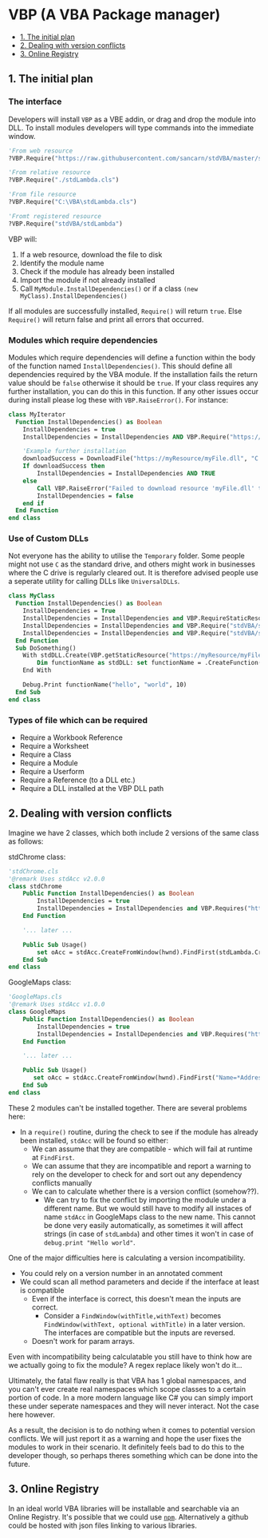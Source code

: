 # VBP (A VBA Package manager)

* [1. The initial plan](#1.%20The%20initial%20plan)
* [2. Dealing with version conflicts](#2.%20Dealing%20with%20version%20conflicts)
* [3. Online Registry](#3.%20Online%20Registry)

## 1. The initial plan

### The interface

Developers will install `VBP` as a VBE addin, or drag and drop the module into DLL. To install modules developers will type commands into the immediate window.

```vb
'From web resource
?VBP.Require("https://raw.githubusercontent.com/sancarn/stdVBA/master/src/stdLambda.cls")

'From relative resource
?VBP.Require("./stdLambda.cls")

'From file resource
?VBP.Require("C:\VBA\stdLambda.cls")

'Fromt registered resource
?VBP.Require("stdVBA/stdLambda")
```

VBP will:

1. If a web resource, download the file to disk
2. Identify the module name
3. Check if the module has already been installed
4. Import the module if not already installed
5. Call `MyModule.InstallDependencies()` or if a class `(new MyClass).InstallDependencies()`

If all modules are successfully installed, `Require()` will return `true`. Else `Require()` will return false and print all errors that occurred.

### Modules which require dependencies

Modules which require dependencies will define a function within the body of the function named `InstallDependencies()`. This should define all dependencies required by the VBA module. If the installation fails the return value should be `false` otherwise it should be `true`. If your class requires any further installation, you can do this in this function. If any other issues occur during install please log these with `VBP.RaiseError()`. For instance:

```vb
class MyIterator
  Function InstallDependencies() as Boolean
    InstallDependencies = true
    InstallDependencies = InstallDependencies AND VBP.Require("https://raw.githubusercontent.com/sancarn/stdVBA/master/src/stdICallable.cls")

    'Example further installation
    downloadSuccess = DownloadFile("https://myResource/myFile.dll", "C:\Temp\myFile.dll")
    If downloadSuccess then 
        InstallDependencies = InstallDependencies AND TRUE
    else
        Call VBP.RaiseError("Failed to download resource 'myFile.dll' to 'C:\Temp\myFile.dll'")
        InstallDependencies = false
    end if
  End Function
end class
```

### Use of Custom DLLs

Not everyone has the ability to utilise the `Temporary` folder. Some people might not use `C` as the standard drive, and others might work in businesses where the C drive is regularly cleared out. It is therefore advised people use a seperate utility for calling DLLs like `UniversalDLLs`.

```vb
class MyClass
  Function InstallDependencies() as Boolean
    InstallDependencies = True
    InstallDependencies = InstallDependencies and VBP.RequireStaticResource("https://myResource/myFile.dll")
    InstallDependencies = InstallDependencies and VBP.Require("stdVBA/stdICallable")
    InstallDependencies = InstallDependencies and VBP.Require("stdVBA/stdDLL")
  End Function
  Sub DoSomething()
    With stdDLL.Create(VBP.getStaticResource("https://myResource/myFile.dll"))
        Dim functionName as stdDLL: set functionName = .CreateFunction("FunctionName", vbLong, vbString, vbString, vbLong)
    End With

    Debug.Print functionName("hello", "world", 10) 
  End Sub
end class
```

### Types of file which can be required

* Require a Workbook Reference
* Require a Worksheet
* Require a Class
* Require a Module
* Require a Userform
* Require a Reference (to a DLL etc.)
* Require a DLL installed at the VBP DLL path

## 2. Dealing with version conflicts

Imagine we have 2 classes, which both include 2 versions of the same class as follows:

stdChrome class:

```vb
'stdChrome.cls
'@remark Uses stdAcc v2.0.0
class stdChrome 
    Public Function InstallDependencies() as Boolean
        InstallDependencies = true
        InstallDependencies = InstallDependencies and VBP.Requires("https://raw.githubusercontent.com/sancarn/stdVBA/master/src/stdAcc.cls")
    End Function

    '... later ...

    Public Sub Usage()
        set oAcc = stdAcc.CreateFromWindow(hwnd).FindFirst(stdLambda.Create("$1.Name like '*address*bar*' and $1.Role = 'ROLE_WINDOW'"))
    End Sub
end class
```

GoogleMaps class:

```vb
'GoogleMaps.cls
'@remark Uses stdAcc v1.0.0
class GoogleMaps
    Public Function InstallDependencies() as Boolean
        InstallDependencies = true
        InstallDependencies = InstallDependencies and VBP.Requires("https://github.com/sancarn/stdVBA/blob/6e106991e9041a3c0075c9d50fd847903011b334/src/WIP/stdAcc.cls")
    End Function

    '... later ...

    Public Sub Usage()
       set oAcc = stdAcc.CreateFromWindow(hwnd).FindFirst("Name=*Address*Bar*&role=ROLE_WINDOW")
    End Sub
end class
```

These 2 modules can't be installed together. There are several problems here:

* In a `require()` routine, during the check to see if the module has already been installed, `stdAcc` will be found so either:
    * We can assume that they are compatible - which will fail at runtime at `FindFirst`.
    * We can assume that they are incompatible and report a warning to rely on the developer to check for and sort out any dependency conflicts manually
    * We can to calculate whether there is a version conflict (somehow??).
        * We can try to fix the conflict by importing the module under a different name. But we would still have to modify all instaces of name `stdAcc` in GoogleMaps class to the new name. This cannot be done very easily automatically, as sometimes it will affect strings (in case of `stdLambda`) and other times it won't in case of `debug.print "Hello world"`.

One of the major difficulties here is calculating a version incompatibility.

* You could rely on a version number in an annotated comment
* We could scan all method parameters and decide if the interface at least is compatible
    * Even if the interface is correct, this doesn't mean the inputs are correct. 
        * Consider a `FindWindow(withTitle,withText)` becomes `FindWindow(withText, optional withTitle)` in a later version. The interfaces are compatible but the inputs are reversed.
    * Doesn't work for param arrays.

Even with incompatibility being calculatable you still have to think how are we actually going to fix the module? A regex replace likely won't do it...

Ultimately, the fatal flaw really is that VBA has 1 global namespaces, and you can't ever create real namespaces which scope classes to a certain portion of code. In a more modern language like C# you can simply import these under seperate namespaces and they will never interact. Not the case here however.

As a result, the decision is to do nothing when it comes to potential version conflicts. We will just report it as a warning and hope the user fixes the modules to work in their scenario. It definitely feels bad to do this to the developer though, so perhaps theres something which can be done into the future.

## 3. Online Registry

In an ideal world VBA libraries will be installable and searchable via an Online Registry. It's possible that we could use [`npm`](https://www.npmjs.com/). Alternatively a github could be hosted with json files linking to various libraries. 